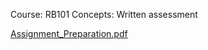 Course: RB101
Concepts: Written assessment

[Assignment_Preparation.pdf](https://drive.google.com/file/d/16Q32xXRoJ0wFMwiA8CojhdqfwCgE9rjj/view)